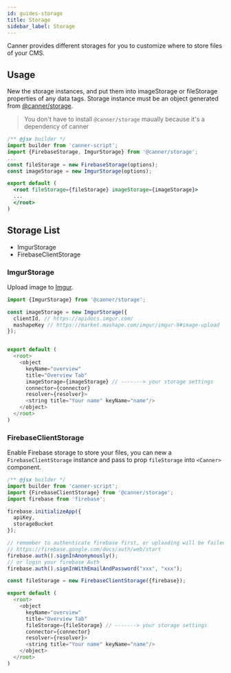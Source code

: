 ```yaml
---
id: guides-storage
title: Storage
sidebar_label: Storage
---
```


Canner provides different storages for you to customize where to store files of your CMS.

## Usage

New the storage instances, and put them into imageStorage or fileStorage properties of any data tags. Storage instance must be an object generated from [@canner/storage]( https://github.com/Canner/canner/blob/canary/packages/canner-storage/src/index.js).

> You don't have to install `@canner/storage` maually because it's a dependency of canner

```jsx
/** @jsx builder */
import builder from 'canner-script';
import {FirebaseStorage, ImgurStorage} from '@canner/storage';
...
const fileStorage = new FirebaseStorage(options);
const imageStorage = new ImgurStorage(options);

export default (
  <root fileStorage={fileStorage} imageStorage={imageStorage}>
  ...
  </root>
)
```

## Storage List

- ImgurStorage
- FirebaseClientStorage

### ImgurStorage

Upload image to [Imgur](https://imgur.com/).

```js
import {ImgurStorage} from '@canner/storage';

const imageStorage = new ImgurStorage({
  clientId, // https://apidocs.imgur.com/
  mashapeKey // https://market.mashape.com/imgur/imgur-9#image-upload
});


export default (
  <root>
    <object
      keyName="overview"
      title="Overview Tab"
      imageStorage={imageStorage} // -------> your storage settings
      connector={connector}
      resolver={resolver}>
      <string title="Your name" keyName="name"/>
    </object>
  </root>
)
```

### FirebaseClientStorage

Enable Firebase storage to store your files, you can new a `FirebaseClientStorage` instance and pass to prop `fileStorage` into `<Canner>` component.

```js
/** @jsx builder */
import builder from 'canner-script';
import {FirebaseClientStorage} from '@canner/storage';
import firebase from 'firebase';

firebase.initializeApp({
  apiKey,
  storageBucket
});

// remember to authenticate firebase first, or uploading will be failed,
// https://firebase.google.com/docs/auth/web/start
firebase.auth().signInAnonymously();
// or login your firebase Auth
firebase.auth().signInWithEmailAndPassword("xxx", "xxx");

const fileStorage = new FirebaseClientStorage({firebase});

export default (
  <root>
    <object
      keyName="overview"
      title="Overview Tab"
      fileStorage={fileStorage} // -------> your storage settings
      connector={connector}
      resolver={resolver}>
      <string title="Your name" keyName="name"/>
    </object>
  </root>
)
```